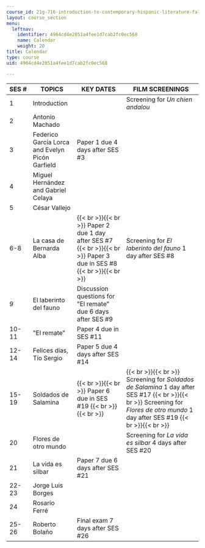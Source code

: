 ```yaml
---
course_id: 21g-716-introduction-to-contemporary-hispanic-literature-fall-2007
layout: course_section
menu:
  leftnav:
    identifier: 4964cd4e2051a4fee1d7cab2fc0ec568
    name: Calendar
    weight: 20
title: Calendar
type: course
uid: 4964cd4e2051a4fee1d7cab2fc0ec568

---
```


| SES # | TOPICS | KEY DATES | FILM SCREENINGS |
| --- | --- | --- | --- |
| 1 | Introduction | &nbsp; | Screening for _Un chien andalou_ |
| 2 | Antonio Machado | &nbsp; |
| 3 | Federico García Lorca and Evelyn Picón Garfield | Paper 1 due 4 days after SES #3 | &nbsp; |
| 4 | Miguel Hernández and Gabriel Celaya | &nbsp; |
| 5 | César Vallejo | &nbsp; |
| 6-8 | La casa de Bernarda Alba |  {{< br >}}{{< br >}} Paper 2 due 1 day after SES #7 {{< br >}}{{< br >}} Paper 3 due in SES #8 {{< br >}}{{< br >}}  | Screening for _El laberinto del fauno_ 1 day after SES #8 |
| 9 | El laberinto del fauno | Discussion questions for "El remate" due 6 days after SES #9 | &nbsp; |
| 10-11 | "El remate" | Paper 4 due in SES #11 | &nbsp; |
| 12-14 | Felices días, Tío Sergio | Paper 5 due 4 days after SES #14 | &nbsp; |
| 15-19 | Soldados de Salamina |  {{< br >}}{{< br >}} Paper 6 due in SES #19 {{< br >}}{{< br >}}  |  {{< br >}}{{< br >}} Screening for _Soldados de Salamina_ 1 day after SES #17 {{< br >}}{{< br >}} Screening for _Flores de otro mundo_ 1 day after SES #19 {{< br >}}{{< br >}}  |
| 20 | Flores de otro mundo | &nbsp; | Screening for _La vida es silbar_ 4 days after SES #20 |
| 21 | La vida es silbar | Paper 7 due 6 days after SES #21 | &nbsp; |
| 22-23 | Jorge Luis Borges | &nbsp; |
| 24 | Rosario Ferré | &nbsp; |
| 25-26 | Roberto Bolaño | Final exam 7 days after SES #26 |